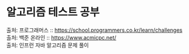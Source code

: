 # 알고리즘 테스트 공부


출처: 프로그래머스 :: https://school.programmers.co.kr/learn/challenges<br/>
출처: 백준 온라인 :: https://www.acmicpc.net/<br/>
출처: 인프런 자바 알고리즘 문제 풀이

